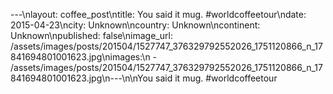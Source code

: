 ---\nlayout: coffee_post\ntitle: You said it mug. #worldcoffeetour\ndate: 2015-04-23\ncity: Unknown\ncountry: Unknown\ncontinent: Unknown\npublished: false\nimage_url: /assets/images/posts/201504/1527747_376329792552026_1751120866_n_17841694801001623.jpg\nimages:\n  - /assets/images/posts/201504/1527747_376329792552026_1751120866_n_17841694801001623.jpg\n---\n\nYou said it mug. #worldcoffeetour